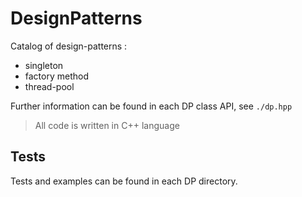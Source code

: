 # DesignPatterns
Catalog of design-patterns :
- singleton
- factory method
- thread-pool


Further information can be found in each DP class API, see `./dp.hpp`

> All code is written in C++ language


## Tests
Tests and examples can be found in each DP directory.
